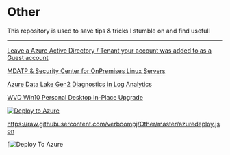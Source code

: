 # Other

This repository is used to save tips & tricks I stumble on and find usefull 


--------

[Leave a Azure Active Directory / Tenant your account was added to as a Guest account](https://github.com/verboompj/Other/blob/master/Azure%20AD%20Leave%20Directory.md)

[MDATP & Security Center for OnPremises Linux Servers](https://github.com/verboompj/Other/blob/master/MDATP%20for%20Linux.md)

[Azure Data Lake Gen2 Diagnostics in Log Analytics](https://github.com/verboompj/Other/blob/master/ADLS_Gen2_LogAnalytics.md)

[WVD Win10 Personal Desktop In-Place Upgrade ](https://github.com/verboompj/Other/blob/master/W10%20WVD%20In-Place%20Upgrade.md)


[![Deploy to Azure](https://aka.ms/deploytoazurebutton)](https://portal.azure.com/#create/Microsoft.Template/uri/https%3A%2F%2Fraw.githubusercontent.com%2Fverboompj%2FOther%2Fmaster%2Fazuredeploy.json)


https://raw.githubusercontent.com/verboompj/Other/master/azuredeploy.json

[![Deploy To Azure](https://portal.azure.com/#create/Microsoft.Template/uri/https%3A%2F%2F)
